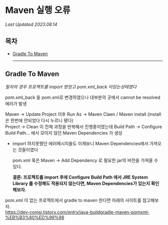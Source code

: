 # Maven 실행 오류

  *Last Updated 2023.08.14*


## 목차

- [Gradle To Maven](#Gradle-To-Maven)



  ---


## Gradle To Maven

  *필자의 경우 프로젝트를 import 받았고 pom.xml_back 이있는상태였다* 

  pom.xml_back 을 pom.xml로 변경하였으나 대부분의 곳에서 cannot be resolved 에러가 발생 <br>

  Maven -> Update Project 이후 Run As -> Maven Claen / Maven install (install은 한번에 안되었다 다시 누르니 됐다) <br>
  Project -> Clean 
  이 전체 과정을 반복해서 진행중이였는데 Build Path -> Configure Build Path... 에서 모이지 않던 Maven Dependencies 가 생성 <br>

* import 하지못했던 에러메시지들도 이제보니 Maven Dependencies에서 가져오는 것들이였다

  pom.xml 혹은 Maven -> Add Dependency 로 필요한 jar의 버전을 가져올 수 있다. <br>

  <b>결론: 프로젝트를 import 후에 Configure Build Path 에서 JRE System Library 를 수정해도 적용되지 않는다면, Maven Dependencies가 있는지 확인해보자. </b>

 pom.xml 이 없는 프로젝트에서 gradle to maven 한다면 아래의 사이트를 참고해보자. <br>
https://dev-comsj.tistory.com/entry/java-buildgradle-maven-pomxml-%EB%B3%80%ED%99%98
